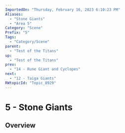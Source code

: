 ```yaml
---
ImportedOn: "Thursday, February 16, 2023 6:10:23 PM"
Aliases:
  - "Stone Giants"
  - "Area 5"
Category: "Scene"
Prefix: "5"
Tags:
  - "Category/Scene"
parent:
  - "Test of the Titans"
up:
  - "Test of the Titans"
prev:
  - "14 - Rune Giant and Cyclopes"
next:
  - "12 - Taiga Giants"
RWtopicId: "Topic_8929"
---
```

# 5 - Stone Giants
## Overview
